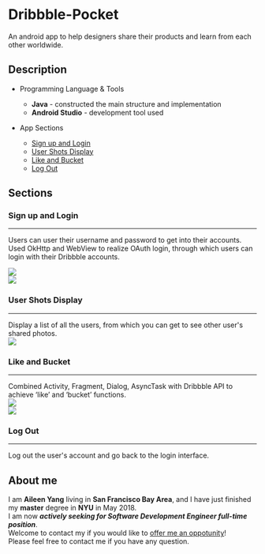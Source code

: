 # Dribbble-Pocket

An android app to help designers share their products and learn from each other worldwide.

## Description

* Programming Language & Tools
	* **Java** - constructed the main structure and implementation
	* **Android Studio** - development tool used

* App Sections
	* [Sign up and Login ](#sign-up-and-login)
	* [User Shots Display](#user-shots-display)
	* [Like and Bucket](#like-and-bicket)
	* [Log Out](#log-out)


## Sections
### Sign up and Login
-----------
Users can user their username and password to get into their accounts.</br>
Used OkHttp and WebView to realize OAuth login, through which users can login with their Dribbble accounts.</br>

![](readmeDemo/pic/login.jpg)</br>
![](readmeDemo/pic/accout.jpg)

### User Shots Display
-----------
Display a list of all the users, from which you can get to see other user's shared photos.</br>
![](readmeDemo/pic/user-view.jpg)


### Like and Bucket
-----------
Combined Activity, Fragment, Dialog,  AsyncTask with Dribbble API to achieve ‘like’ and ‘bucket’ functions.</br>
![](readmeDemo/pic/like-bucket1.jpg)</br>
![](readmeDemo/pic/like-bucket2.jpg)


### Log Out
-----------
Log out the user's account and go back to the login interface.</br>

## About me
I am **Aileen Yang** living in **San Francisco Bay Area**, and I have just finished my **master** degree in **NYU** in May 2018.</br>
I am now ***actively seeking for Software Development Engineer full-time position***.</br>
Welcome to contact my if you would like to [offer me an oppotunity](mailto:yy1910@nyu.edu)!</br>
Please feel free to contact me if you have any question.

